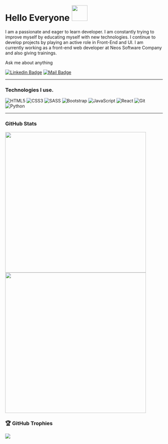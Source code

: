 
<h1>
Hello Everyone
<img src="https://raw.githubusercontent.com/blackcater/blackcater/master/images/Hi.gif" width="50">
</h1>
  
<p>
I am a passionate and eager to learn developer. I am constantly trying to improve myself by educating myself with new technologies. I continue to develop projects by playing an active role in Front-End and UI. I am currently working as a front-end web developer at Neos Software Company and also giving trainings.
</p>
  
<p>Ask me about anything</p>

[![Linkedin Badge](https://img.shields.io/badge/linkedin-%230077B5.svg?&style=for-the-badge&logo=linkedin&logoColor=white)](https://www.linkedin.com/in/mehmet-çoban-613945202/)
[![Mail Badge](https://img.shields.io/badge/email-c14438?style=for-the-badge&logo=Gmail&logoColor=white&link=mailto:ccobanmehmet@gmail.com)](mailto:ccobanmehmet@gmail.com)
<hr>
<h3>
Technologies I use.
</h3>

![HTML5](https://img.shields.io/badge/-HTML5-000000?style=flat&logo=HTML5)
![CSS3](https://img.shields.io/badge/-CSS3-000000?style=flat&logo=CSS3&logoColor=1572B6)
![SASS](https://img.shields.io/badge/-SASS-000000?style=flat&logo=SASS)
![Bootstrap](https://img.shields.io/badge/-Bootstrap-000000?style=flat&logo=Bootstrap&logoColor=563D7C)
![JavaScript](https://img.shields.io/badge/-JavaScript-000000?style=flat&logo=javascript)
![React](https://img.shields.io/badge/-React-000000?style=flat&logo=React)
![Git](https://img.shields.io/badge/-Git-000000?style=flat&logo=Git&logoColor=F05032)
![Python](https://img.shields.io/badge/-Python-000000?style=flat&logo=Python&logoColor=FFD43B)

<hr>

<h3>
GitHub Stats
</h3>
<a href="https://github.com/mcban34">
<img align="center" src="https://github-readme-stats.vercel.app/api/top-langs/?username=mcban34&layout=compact&theme=dark&show_icons=true" width="450">
</a>

<img src="https://github-readme-streak-stats.herokuapp.com/?user=mcban34&theme=dark" width="450">

<h3>
🏆 GitHub Trophies
</h3>
<img src="https://github-profile-trophy.vercel.app/?username=mcban34&theme=radical&no-frame=false&no-bg=false&margin-w=4">
